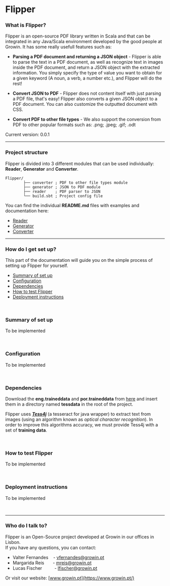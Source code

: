 # Flipper
### What is Flipper? ###

Flipper is an open-source PDF library written in Scala and that can be integrated in any Java/Scala environment developed by the good people at Growin. It has some really usefull features such as: 
* **Parsing a PDF document and returning a JSON object** - Flipper is able to parse the text in a PDF document,
 as well as recognize text in images inside the PDF document,
 and return a JSON object with the extracted information. You simply specify the type of value you want to obtain
 for a given keyword (A noun, a verb, a number etc.), and Flipper will do the rest!
 
 * **Convert JSON to PDF** - Flipper does not content itself with just parsing a PDF file, that's easy!
 Flipper also converts a given JSON object to a PDF document. You can also customize the outputted document
 with CSS.
 
 * **Convert PDF to other file types** - We also support the conversion from PDF to other popular
 formats such as: .png; .jpeg; .gif; .odt
 
 Current version: 0.0.1
 
 ---
 
### Project structure ###

Flipper is divided into 3 different modules that can be used individually: **Reader**, **Generator** and **Converter**.


```
Flipper/
        ├── converter ; PDF to other file types module
        ├── generator ; JSON to PDF module
        ├── reader    ; PDF parser to JSON
        └── build.sbt ; Project config file
```

You can find the individual **README.md** files with examples and documentation here:
* [Reader](./reader/README.md)
* [Generator](./generator/README.md)
* [Converter](./converter/README.md)
 
 
---


### How do I get set up? ###

This part of the documentation will guide you on the simple process of setting up Flipper for yourself.

* [Summary of set up](#summary-of-set-up)
* [Configuration](#configuration)
* [Dependencies](#dependencies)
* [How to test Flipper](#how-to-test-flipper)
* [Deployment instructions](#deployment-instructions)

<br/>

### Summary of set up

To be implemented

<br/>

### Configuration

To be implemented

<br/>

### Dependencies

Download the **eng.traineddata** and **por.traineddata** from [here](https://github.com/tesseract-ocr/tessdata) and insert them in a directory named **tessdata** 
in the root of the project.

Flipper uses **_[Tess4j](http://tess4j.sourceforge.net/)_** (a tesseract for java wrapper) to extract
text from images (using an algorithm known as _optical character recognition_). In order to improve this algorithms
accuracy, we must provide Tess4j with a set of **training data**.

<br/>

### How to test Flipper

To be implemented

<br/>

### Deployment instructions

To be implemented

<br/>
 
---

### Who do I talk to? ###

Flipper is an Open-Source project developed at Growin in our offices in Lisbon.
 <br/> If you have any questions, you can contact:
 
 * Valter Fernandes  &nbsp; &nbsp;- vfernandes@growin.pt
 * Margarida Reis   &nbsp; &nbsp; &nbsp; - mreis@growin.pt
 * Lucas Fischer    &nbsp; &nbsp; &nbsp; &nbsp;&nbsp; - lfischer@growin.pt

Or visit our website: [www.growin.pt](https://www.growin.pt/)


